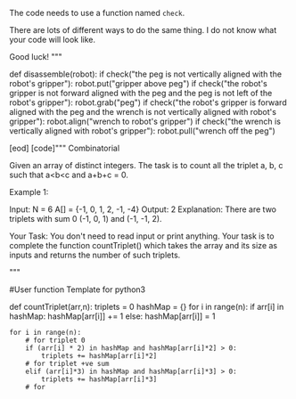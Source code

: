

The code needs to use a function named `check`.

There are lots of different ways to do the same thing.
I do not know what your code will look like.

Good luck!
"""

def disassemble(robot):
    if check("the peg is not vertically aligned with the robot's gripper"):
        robot.put("gripper above peg")
    if check("the robot's gripper is not forward aligned with the peg and the peg is not left of the robot's gripper"):
        robot.grab("peg")
    if check("the robot's gripper is forward aligned with the peg and the wrench is not vertically aligned with robot's gripper"):
        robot.align("wrench to robot's gripper")
    if check("the wrench is vertically aligned with robot's gripper"):
        robot.pull("wrench off the peg")

[eod] [code]""" 
Combinatorial

Given an array of distinct integers. The task is to count all the triplet
a, b, c such that a<b<c and a+b+c = 0.


Example 1:

Input:
N = 6
A[] = {-1, 0, 1, 2, -1, -4}
Output: 2
Explanation: There are two triplets with 
sum 0 
(-1, 0, 1) and (-1, -1, 2).

Your Task:
You don't need to read input or print anything. Your task is to complete 
the function countTriplet() which takes the array and its size as inputs 
and returns the number of such triplets.

"""


#User function Template for python3


def countTriplet(arr,n):
    triplets = 0
    hashMap = {}
    for i in range(n):
        if arr[i] in hashMap:
            hashMap[arr[i]] += 1
        else:
            hashMap[arr[i]] = 1

    for i in range(n):
        # for triplet 0
        if (arr[i] * 2) in hashMap and hashMap[arr[i]*2] > 0:
            triplets += hashMap[arr[i]*2]
        # for triplet +ve sum
        elif (arr[i]*3) in hashMap and hashMap[arr[i]*3] > 0:
            triplets += hashMap[arr[i]*3]
        # for